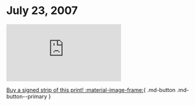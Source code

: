 # July 23, 2007

![](https://www.achewood.com/comic.php?date=07232007)

[Buy a signed strip of this print! :material-image-frame:](https://achewood-holiday-pop-up.myshopify.com/products/strip#07232007){ .md-button .md-button--primary }
